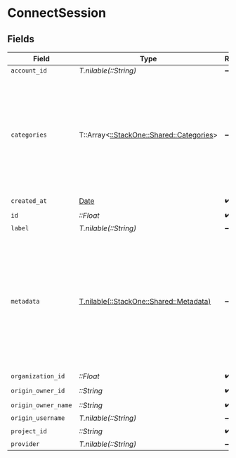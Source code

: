 # ConnectSession


## Fields

| Field                                                                                                                                           | Type                                                                                                                                            | Required                                                                                                                                        | Description                                                                                                                                     | Example                                                                                                                                         |
| ----------------------------------------------------------------------------------------------------------------------------------------------- | ----------------------------------------------------------------------------------------------------------------------------------------------- | ----------------------------------------------------------------------------------------------------------------------------------------------- | ----------------------------------------------------------------------------------------------------------------------------------------------- | ----------------------------------------------------------------------------------------------------------------------------------------------- |
| `account_id`                                                                                                                                    | *T.nilable(::String)*                                                                                                                           | :heavy_minus_sign:                                                                                                                              | N/A                                                                                                                                             |                                                                                                                                                 |
| `categories`                                                                                                                                    | T::Array<[::StackOne::Shared::Categories](../../models/shared/categories.md)>                                                                   | :heavy_minus_sign:                                                                                                                              | N/A                                                                                                                                             | [<br/>"ats",<br/>"hris",<br/>"hrisLegacy",<br/>"crm",<br/>"iam",<br/>"marketing",<br/>"lms",<br/>"stackOne",<br/>"documents",<br/>"ticketing",<br/>"screening"<br/>] |
| `created_at`                                                                                                                                    | [Date](https://ruby-doc.org/stdlib-2.6.1/libdoc/date/rdoc/Date.html)                                                                            | :heavy_check_mark:                                                                                                                              | N/A                                                                                                                                             |                                                                                                                                                 |
| `id`                                                                                                                                            | *::Float*                                                                                                                                       | :heavy_check_mark:                                                                                                                              | N/A                                                                                                                                             |                                                                                                                                                 |
| `label`                                                                                                                                         | *T.nilable(::String)*                                                                                                                           | :heavy_minus_sign:                                                                                                                              | N/A                                                                                                                                             |                                                                                                                                                 |
| `metadata`                                                                                                                                      | [T.nilable(::StackOne::Shared::Metadata)](../../models/shared/metadata.md)                                                                      | :heavy_minus_sign:                                                                                                                              | Arbitrary set of key and values defined during the session token creation. This can be used to tag an account (eg. based on their pricing plan) |                                                                                                                                                 |
| `organization_id`                                                                                                                               | *::Float*                                                                                                                                       | :heavy_check_mark:                                                                                                                              | N/A                                                                                                                                             |                                                                                                                                                 |
| `origin_owner_id`                                                                                                                               | *::String*                                                                                                                                      | :heavy_check_mark:                                                                                                                              | N/A                                                                                                                                             |                                                                                                                                                 |
| `origin_owner_name`                                                                                                                             | *::String*                                                                                                                                      | :heavy_check_mark:                                                                                                                              | N/A                                                                                                                                             |                                                                                                                                                 |
| `origin_username`                                                                                                                               | *T.nilable(::String)*                                                                                                                           | :heavy_minus_sign:                                                                                                                              | N/A                                                                                                                                             |                                                                                                                                                 |
| `project_id`                                                                                                                                    | *::String*                                                                                                                                      | :heavy_check_mark:                                                                                                                              | N/A                                                                                                                                             |                                                                                                                                                 |
| `provider`                                                                                                                                      | *T.nilable(::String)*                                                                                                                           | :heavy_minus_sign:                                                                                                                              | N/A                                                                                                                                             |                                                                                                                                                 |